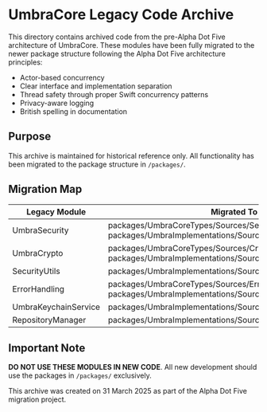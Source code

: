 # UmbraCore Legacy Code Archive

This directory contains archived code from the pre-Alpha Dot Five architecture of UmbraCore. These modules have been fully migrated to the newer package structure following the Alpha Dot Five architecture principles:

- Actor-based concurrency
- Clear interface and implementation separation
- Thread safety through proper Swift concurrency patterns
- Privacy-aware logging
- British spelling in documentation

## Purpose

This archive is maintained for historical reference only. All functionality has been migrated to the package structure in `/packages/`. 

## Migration Map

| Legacy Module | Migrated To |
|---------------|------------|
| UmbraSecurity | packages/UmbraCoreTypes/Sources/SecurityInterfaces + packages/UmbraImplementations/Sources/SecurityImplementation |
| UmbraCrypto | packages/UmbraCoreTypes/Sources/CryptoTypes + packages/UmbraImplementations/Sources/CryptoServices |
| SecurityUtils | packages/UmbraImplementations/Sources/SecurityUtils |
| ErrorHandling | packages/UmbraCoreTypes/Sources/ErrorCoreTypes + packages/UmbraImplementations/Sources/ErrorHandlingImpl |
| UmbraKeychainService | packages/UmbraImplementations/Sources/KeychainServices |
| RepositoryManager | packages/UmbraImplementations/Sources/RepositoryServices |

## Important Note

**DO NOT USE THESE MODULES IN NEW CODE**. All new development should use the packages in `/packages/` exclusively.

This archive was created on 31 March 2025 as part of the Alpha Dot Five migration project.
